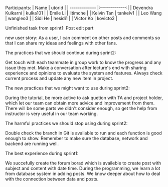 Participants:
| Name        | utorid           | 
| ------------- |:-------------:| 
| Devendra Kulkarni       | kulka101 | 
| Emile Li      | litimche      | 
| Kelvin Tan | tankelv1      | 
| Leo Wang        | wangleo3 | 
| Sidi He       | hesidi1     | 
| Victor Ko | kovicto2      | 

Unfinished task from sprint1: Post edit part

new user story: As a user, I can comment on other posts and comments so that I can share my ideas and feelings with other fans.

The practices that we should continue during sprint2: 

Get touch with each teammate in group work to know the progress and any issue they met. Make a conversation after lecture's end with sharing experience and opinions to evaluate the system and features. Always check current process and update any new item in project.

The new practices that we might want to use during sprint2:

During the tutorial, be more active to ask quetion with TA and project holder, which let our team can obtain more advice and improvement from them. There will be some parts we didn't consider enough, so get the help from instructor is very useful in our team working.

The harmful practices we should stop using during sprint2:

Double check the branch in Git is available to run and each function is good enough to show. Remember to make sure the database, network and backend are running well.

The best experience during sprint1:

We succefully create the forum borad which is availeble to create post with subject and content with date time. During the programming, we learn a lot from database system in adding posts. We know deeper about how to deal with the connection between data and posts.